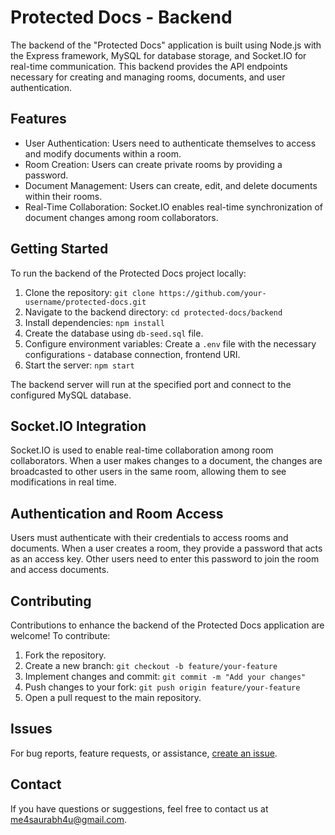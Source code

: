 # Protected Docs - Backend

The backend of the "Protected Docs" application is built using Node.js with the Express framework, MySQL for database storage, and Socket.IO for real-time communication. This backend provides the API endpoints necessary for creating and managing rooms, documents, and user authentication.

## Features

- User Authentication: Users need to authenticate themselves to access and modify documents within a room.
- Room Creation: Users can create private rooms by providing a password.
- Document Management: Users can create, edit, and delete documents within their rooms.
- Real-Time Collaboration: Socket.IO enables real-time synchronization of document changes among room collaborators.

## Getting Started

To run the backend of the Protected Docs project locally:

1. Clone the repository: `git clone https://github.com/your-username/protected-docs.git`
2. Navigate to the backend directory: `cd protected-docs/backend`
3. Install dependencies: `npm install`
4. Create the database using `db-seed.sql` file.
5. Configure environment variables: Create a `.env` file with the necessary configurations - database connection, frontend URI.
6. Start the server: `npm start`

The backend server will run at the specified port and connect to the configured MySQL database.

## Socket.IO Integration

Socket.IO is used to enable real-time collaboration among room collaborators. When a user makes changes to a document, the changes are broadcasted to other users in the same room, allowing them to see modifications in real time.

## Authentication and Room Access

Users must authenticate with their credentials to access rooms and documents. When a user creates a room, they provide a password that acts as an access key. Other users need to enter this password to join the room and access documents.

## Contributing

Contributions to enhance the backend of the Protected Docs application are welcome! To contribute:

1. Fork the repository.
2. Create a new branch: `git checkout -b feature/your-feature`
3. Implement changes and commit: `git commit -m "Add your changes"`
4. Push changes to your fork: `git push origin feature/your-feature`
5. Open a pull request to the main repository.

## Issues

For bug reports, feature requests, or assistance, [create an issue](https://github.com/your-username/protected-docs/issues).

## Contact

If you have questions or suggestions, feel free to contact us at me4saurabh4u@gmail.com.
